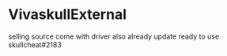 # VivaskullExternal
selling source come with driver also already update ready to use skullcheat#2183
